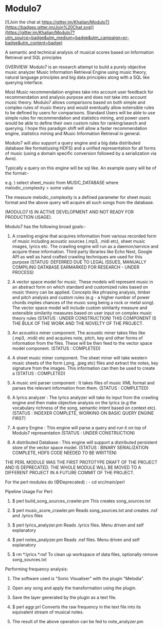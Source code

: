 # Modulo7

[![Join the chat at https://gitter.im/Khalian/Modulo7](https://badges.gitter.im/Join%20Chat.svg)](https://gitter.im/Khalian/Modulo7?utm_source=badge&utm_medium=badge&utm_campaign=pr-badge&utm_content=badge)

A semantic and technical analysis of musical scores based on Information Retrieval and SQL principles

OVERVIEW: Modulo7 is an research attempt to build a purely objective music analyzer Music Information Retrieval Engine
using music theory, natural language principles and big data principles along with a SQL like querying interface.

Most Music recommendation engines take into account user feedback for recommendation and analysis
purpose and does not take into account music theory. Modulo7 allows comparisons based on both 
simple and complex rules of music theory and would eventually allow extensible rules to be defined 
by users for comparisons. Standard Users will be able to use simple rules for recommendation and statistics
mining, and power users would be able to define their own custom rules for ranking/search and querying. I hope this paradigm
shift will allow a faster recommendation engine, statistics mining and Music Information Retrieval in general.

Modulo7 will also support a query engine and a big data distributed database like format(using HDFS) and a unified representation
for all forms of music (using a domain specific conversion followed by a serialization via Avro).

Typically a query on this engine will be sql like. An example query will be of the format:-

e.g. ) select sheet_music from MUSIC_DATABASE where melodic_complexity > some value

The measure melodic_complexity is a defined parameter for sheet music format and the above query will acquire all such
songs from the database.

(MODULO7 IS IN ACTIVE DEVELOPMENT AND NOT READY FOR PRODUCTION USAGE).

Modulo7 has the following broad goals:-

1. A crawling engine that acquires information from various recorded form of music
including acoustic sources (.mp3, .midi etc), sheet music images, lyrics etc. The crawling engine will
run as a daemon/service and acquire these information. Third party libraries like Echo Nest, Google API
as well as hand crafted crawling techniques are used for this purpose (STATUS: DEFERRED DUE TO LEGAL ISSUES,
MANUALLY COMPILING DATABASE EARMARKED FOR RESEARCH - UNDER PROCESS)

2. A vector space model for music. These models will represent music in an abstract form
on which standard and customized rules based on music theory can be applied. Concepts like phrasing analysis,
timber and pitch analysis and custom rules (e.g - a higher number of power chords implies chances of the music 
song being a rock or metal song). The vector space model will include custom similarity measure
and extensible similarity measures based on user input on complex music theory rules (STATUS : UNDER CONSTRUCTION)
THIS COMPONENT IS THE BULK OF THE WORK AND THE NOVELTY OF THE PROJECT.

3. An acoustics miner component. The acoustic miner takes files like (.mp3, .midi) etc
and acquires note, pitch, key and other forms of information from the files. These will be then feed 
to the vector space model component. (STATUS : COMPLETED)

4. A sheet music miner component. The sheet miner will take western music sheets of the 
form (.png, .jpeg etc) files and extract the notes, key signature from the images. This information
can then be used to create a (STATUS : COMPLETED)

5. A music xml parser component : It takes files of music XML format and parses the relevant information
from them. (STATUS : COMPLETED)

5. A lyrics analyzer : The lyrics analyzer will take its input from the crawling engine and then make objective
analysis on the lyrics (e.g the vocabulary richness of the song, semantic intent based on context etc).
(STATUS : INDEXER COMPLETE, WORKING ON BASIC QUERY ENGINE FIRST)

7. A query Engine : This engine will parse a query and run it on top of Modulo7 representation (STATUS : UNDER
CONSTRUCTION)

8. A distributed Database : This engine will support a distributed persistent store of the vector space model. (STATUS :
BINARY SERIALIZATION COMPLETE, HDFS CODE NEEDED TO BE WRITTEN)

THE PERL MODULE WAS THE FIRST PROTOTYPE DRAFT OF THE PROJECT AND IS DEPRECATED. THE WHOLE MODULE WILL BE
MOVED TO A DIFFERENT PROJECT IN A FUTURE COMMIT OF THE PROJECT.

For the perl modules do (@Deprecated) : -
cd src/main/perl

Pipeline Usage For Perl:

1. $ perl build_song_sources_crawler.pm
This creates song_sources.txt

2. $ perl music_score_crawler.pm
Reads song_sources.txt and creates .nsf and .lyrics files

3. $ perl lyrics_analyzer.pm
Reads .lyrics files. Menu driven and self explanatory

4. $ perl notes_analyzer.pm
Reads .nsf files. Menu driven and self explanatory

5. $ rm *.lyrics *.nsf
To clean up workspace of data files, optionally remove song_sources.txt

Performing frequency analysis:

1. The software used is "Sonic Visualiser" with the plugin "Melodia".

2. Open any song and apply the transformation using the plugin.

3. Save the layer generated by the plugin as a text file.

4. $ perl aggr.prl
Converts the raw frequency in the text file into its equivalent stream of musical notes.

5. The result of the above operation can be fed to note_analyzer.pm
